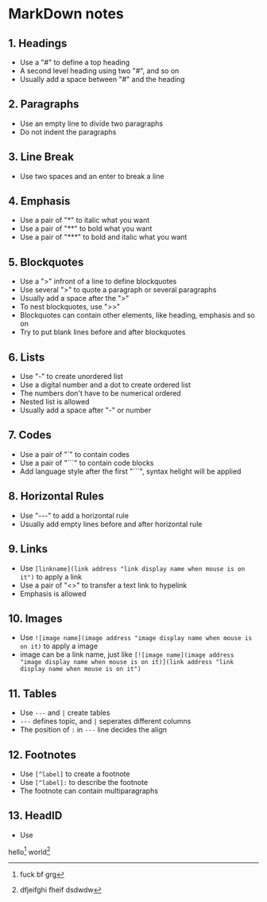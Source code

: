 # MarkDown notes

## 1. Headings

- Use a "\#" to define a top heading  
- A second level heading using two "\#", and so on  
- Usually add a space between "\#" and the heading

## 2. Paragraphs

- Use an empty line to divide two paragraphs  
- Do not indent the paragraphs

## 3. Line Break

- Use two spaces and an enter to break a line

## 4. Emphasis

- Use a pair of "\*" to italic what you want
- Use a pair of "\*\*" to bold what you want
- Use a pair of "\*\*\*" to bold and italic what you want

## 5. Blockquotes

- Use a "\>" infront of a line to define blockquotes  
- Use several "\>" to quote a paragraph or several paragraphs  
- Usually add a space after the "\>"  
- To nest blockquotes, use "\>\>"  
- Blockquotes can contain other elements, like heading, emphasis and so on  
- Try to put blank lines before and after blockquotes

## 6. Lists

- Use "\-" to create unordered list  
- Use a digital number and a dot to create ordered list  
- The numbers don't have to be numerical ordered  
- Nested list is allowed  
- Usually add a space after "\-" or number

## 7. Codes

- Use a pair of "\`" to contain codes  
- Use a pair of "\`\`\`" to contain code blocks  
- Add language style after the first "\`\`\`", syntax helight will be applied

## 8. Horizontal Rules

- Use "\-\-\-" to add a horizontal rule
- Usually add empty lines before and after horizontal rule

## 9. Links

- Use `[linkname](link address "link display name when mouse is on it")` to apply a link  
- Use a pair of "<>" to transfer a text link to hypelink  
- Emphasis is allowed

## 10. Images

- Use `![image name](image address "image display name when mouse is on it)` to apply a image  
- image can be a link name, just like `[![image name](image address "image display name when mouse is on it)](link address "link display name when mouse is on it")`

## 11. Tables

- Use `---` and `|` create tables  
- `---` defines topic, and `|` seperates different columns  
- The position of `:` in `---` line decides the align

## 12. Footnotes

- Use `[^label]` to create a footnote
- Use `[^label]:` to describe the footnote
- The footnote can contain multiparagraphs

## 13. HeadID

- Use

hello[^1]
world[^2]

[^1]: fuck bf grg
[^2]: dfjeifghi fheif
dsdwdw
